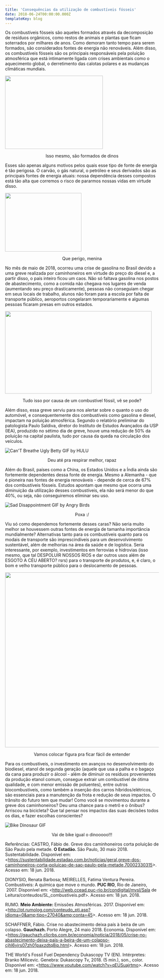 ```yaml
---
title: 'Consequências da utilização de combustíveis fósseis'
date: 2018-06-24T00:00:00.000Z
templateKey: blog
---
```


<span style="font-weight: 400;">Os combustíveis fósseis são aqueles formados através da decomposição de resíduos orgânicos, como restos de animais e plantas que ficam soterrados por milhares de anos. Como demoram tanto tempo para serem formados, são considerados fontes de energia não renováveis. Além disso, os combustíveis fósseis são os principais responsáveis pela poluição atmosférica que está intimamente ligada com crises ambientais como o aquecimento global, o derretimento das calotas polares e as mudanças climáticas mundiais.</span>

<img class="size-full wp-image-764 aligncenter" src="http://seivajr.com/wp-content/uploads/2018/06/giphy-1.gif" alt="" width="320" height="240" />
<p style="text-align: center;">Isso mesmo, são formados de dinos</p>

<span style="font-weight: 400;">Esses são apenas alguns motivos pelos quais esse tipo de fonte de energia é tão perigosa. O carvão, o gás natural, o petróleo e seus derivados são as principais fontes de energia atuais: nossa dependência desses compostos está tão alta que corremos o risco de pararmos nossas vidas em virtude disso.</span>

<img class="size-full wp-image-765 aligncenter" src="http://seivajr.com/wp-content/uploads/2018/06/giphy-1-1.gif" alt="" width="250" height="192" />
<p style="text-align: center;">Que perigo, menina</p>

<span style="font-weight: 400;">No mês de maio de 2018, ocorreu uma crise de gasolina no Brasil devido a uma greve realizada por caminhoneiros em virtude do preço do diesel e, a partir disso, o país inteiro ficou um caos. Não só faltava gasolina nos postos de abastecimento, como a comida não chegava nos lugares de venda (aumentando seu preço drasticamente), pessoas não conseguiam chegar em seus locais de trabalho, alunos não foram para a escola por falta de transporte público, aeroportos congelaram temporariamente e algumas pessoas ficaram presas em outros estados.</span>

<img class="size-full wp-image-762 aligncenter" src="http://seivajr.com/wp-content/uploads/2018/06/tenor.gif" alt="" width="480" height="270" />
<p style="text-align: center;"><span style="font-weight: 400;">Tudo isso por causa de um combustível fóssil, vê se pode?</span></p>

<span style="font-weight: 400;">Além disso, essa greve serviu para nos alertar sobre o quanto o uso do automóvel, e consequentemente dos combustíveis como gasolina e diesel, impactam na poluição atmosférica. Segundo o relatório preliminar do patologista Paulo Saldiva, diretor do Instituto de Estudos Avançados da USP (IEA), produzido no sétimo dia de greve, houve uma redução de 50% da poluição na capital paulista, tudo por causa da queda na circulação dos veículos.</span>

<img class="aligncenter" src="https://media.giphy.com/media/3o6ZtcHw2ohMR9uhGg/giphy.gif" alt="Can'T Breathe Ugly Betty GIF by HULU" />
<p style="text-align: center;">Deu até pra respirar melhor, rapaz</p>

<span style="font-weight: 400;">Além do Brasil, países como a China, os Estados Unidos e a Índia ainda são fortemente dependentes dessa fonte de energia. Mesmo a Alemanha - que é pioneira nas fontes de energia renováveis - depende de cerca de 67% dos combustíveis fósseis. Estudos apontam que mesmo que ocorra uma diminuição da utilização desses combustíveis, ela não será menor do que 40%, ou seja, não conseguiremos eliminar seu uso.</span>

<img class="aligncenter" src="https://media.giphy.com/media/26AHLspJScv2J6P0k/giphy.gif" alt="Sad Disappointment GIF by Angry Birds" />
<p style="text-align: center;">Poxa :/</p>

<span style="font-weight: 400;">Viu só como dependemos fortemente desses caras? Não seria muito melhor se houvessem outras fontes de energia de tamanha importância mundialmente? Alternativas tanto para os combustíveis quanto para os modais de transporte são imprescindíveis para um desenvolvimento sustentável, além de melhorias na área da saúde e de logística. </span><span style="font-weight: 400;">Seria interessante, por exemplo, investimentos em ferrovias e hidrovias (isso mesmo, que tal DESPOLUIR NOSSOS RIOS e dar outros usos além de ESGOTO A CÉU ABERTO? rsrs) para o transporte de produtos, e, é claro, o bom e velho transporte público para o deslocamento de pessoas.</span>

<img class="alignnone size-full wp-image-766" src="http://seivajr.com/wp-content/uploads/2018/06/carro-bicicleta1.jpg" alt="" width="960" height="573" />
<p style="text-align: center;">Vamos colocar figura pra ficar fácil de entender</p>

<span style="font-weight: 400;">Para os combustíveis, o investimento em avanços no desenvolvimento do biodiesel, etanol de segunda geração (aquele que usa a palha e o bagaço da cana para produzir o álcool - além de diminuir os resíduos provenientes da produção etanol comum, consegue extrair um combustível de ótima qualidade, e com menor emissão de poluentes), entre outros biocombustíveis, como também a inserção dos carros híbridos/elétricos, são essenciais para a manutenção da frota e redução de seus impactos. O trânsito do futuro tem que mudar!</span>
<span style="font-weight: 400;">Como você se movimentou durante a greve dos caminhoneiros? Deu uma chance para o metrô e o ônibus? Arriscou na bicicleta? Que tal pensar nos impactos das suas decisões todos os dias, e fazer escolhas conscientes?</span>

<img class="aligncenter" src="https://media.giphy.com/media/xTiTnAUgTbDrsUiHja/giphy.gif" alt="Bike Dinosaur GIF" />
<p style="text-align: center;">Vai de bike igual o dinooooo!!!</p>

Referências:
CASTRO, Fábio de. Greve dos caminhoneiros corta poluição de São Paulo pela metade. <strong>O Estadão. </strong>São Paulo, 30 maio 2018. Sustentabilidade. Disponível em: &lt;https://sustentabilidade.estadao.com.br/noticias/geral,greve-dos-caminhoneiros-corta-poluicao-de-sao-paulo-pela-metade,70002330315&gt;. Acesso em: 18 jun. 2018.

DIONYSIO, Renata Barbosa; MEIRELLES, Fatima Ventura Pereira. Combustíveis: A química que move o mundo. <strong>PUC RIO</strong>, Rio de Janeiro,  2007. Disponível em: &lt;http://web.ccead.puc-rio.br/condigital/mvsl/Sala de Leitura/conteudos/SL_combustiveis.pdf&gt;. Acesso em: 18 jun. 2018.

RUMO. <strong>Meio Ambiente: </strong>Emissões Atmosféricas. 2017. Disponível em: &lt;http://pt.rumolog.com/conteudo_pti.asp?idioma=0&amp;tipo=27040&amp;conta=45&gt;. Acesso em: 18 jun. 2018.

SCHAFFNER, Fábio. Crise no abastecimento deixa país à beira de um colapso. <strong>Gauchazh. </strong>Porto Alegre, 24 maio 2018. Economia. Disponível em: &lt;https://gauchazh.clicrbs.com.br/economia/noticia/2018/05/crise-no-abastecimento-deixa-pais-a-beira-de-um-colapso-cjhl6vjrs07zh01paxzdtq8ip.html&gt;. Acesso em: 18 jun. 2018.

THE World's Fossil Fuel Dependency Dukascopy TV (EN). Intérpretes: Branko Milicevic. Genebra: Dukascopy Tv, 2018. (5 min.), son., color. Disponível em: &lt;https://www.youtube.com/watch?v=qEUSuajrtmo&gt;. Acesso em: 18 jun. 2018.

